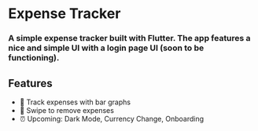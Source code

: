 # Expense Tracker

###  A simple expense tracker built with Flutter. The app features a nice and simple UI with a login page UI (soon to be functioning).

## **Features**
- 🚀 Track expenses with bar graphs
- 🚀 Swipe to remove expenses
- ⏰ Upcoming: Dark Mode, Currency Change, Onboarding

